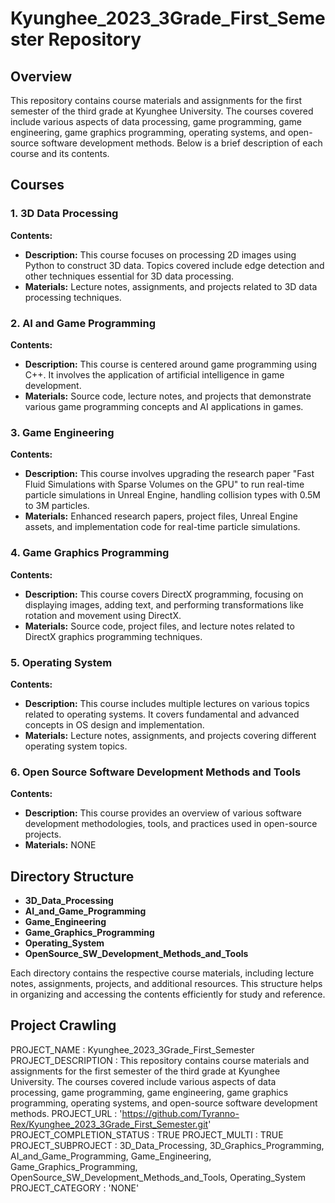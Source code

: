 # Kyunghee_2023_3Grade_First_Semester Repository

## Overview

This repository contains course materials and assignments for the first semester of the third grade at Kyunghee University. The courses covered include various aspects of data processing, game programming, game engineering, game graphics programming, operating systems, and open-source software development methods. Below is a brief description of each course and its contents.

## Courses

### 1. 3D Data Processing
**Contents:**
- **Description:** This course focuses on processing 2D images using Python to construct 3D data. Topics covered include edge detection and other techniques essential for 3D data processing.
- **Materials:** Lecture notes, assignments, and projects related to 3D data processing techniques.

### 2. AI and Game Programming
**Contents:**
- **Description:** This course is centered around game programming using C++. It involves the application of artificial intelligence in game development.
- **Materials:** Source code, lecture notes, and projects that demonstrate various game programming concepts and AI applications in games.

### 3. Game Engineering
**Contents:**
- **Description:** This course involves upgrading the research paper "Fast Fluid Simulations with Sparse Volumes on the GPU" to run real-time particle simulations in Unreal Engine, handling collision types with 0.5M to 3M particles.
- **Materials:** Enhanced research papers, project files, Unreal Engine assets, and implementation code for real-time particle simulations.

### 4. Game Graphics Programming
**Contents:**
- **Description:** This course covers DirectX programming, focusing on displaying images, adding text, and performing transformations like rotation and movement using DirectX.
- **Materials:** Source code, project files, and lecture notes related to DirectX graphics programming techniques.

### 5. Operating System
**Contents:**
- **Description:** This course includes multiple lectures on various topics related to operating systems. It covers fundamental and advanced concepts in OS design and implementation.
- **Materials:** Lecture notes, assignments, and projects covering different operating system topics.

### 6. Open Source Software Development Methods and Tools
**Contents:**
- **Description:** This course provides an overview of various software development methodologies, tools, and practices used in open-source projects.
- **Materials:** NONE

## Directory Structure

- **3D_Data_Processing**
- **AI_and_Game_Programming**
- **Game_Engineering**
- **Game_Graphics_Programming**
- **Operating_System**
- **OpenSource_SW_Development_Methods_and_Tools**

Each directory contains the respective course materials, including lecture notes, assignments, projects, and additional resources. This structure helps in organizing and accessing the contents efficiently for study and reference.

## Project Crawling

PROJECT_NAME : Kyunghee_2023_3Grade_First_Semester
PROJECT_DESCRIPTION : This repository contains course materials and assignments for the first semester of the third grade at Kyunghee University. The courses covered include various aspects of data processing, game programming, game engineering, game graphics programming, operating systems, and open-source software development methods.
PROJECT_URL : 'https://github.com/Tyranno-Rex/Kyunghee_2023_3Grade_First_Semester.git'
PROJECT_COMPLETION_STATUS : TRUE
PROJECT_MULTI : TRUE
PROJECT_SUBPROJECT : 3D_Data_Processing, 3D_Graphics_Programming, AI_and_Game_Programming, Game_Engineering, Game_Graphics_Programming, OpenSource_SW_Development_Methods_and_Tools, Operating_System
PROJECT_CATEGORY : 'NONE'